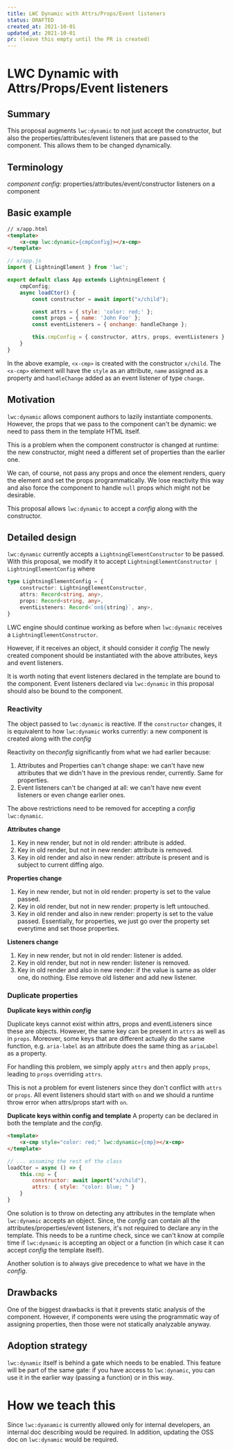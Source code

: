 ```yaml
---
title: LWC Dynamic with Attrs/Props/Event listeners
status: DRAFTED
created_at: 2021-10-01
updated_at: 2021-10-01
pr: (leave this empty until the PR is created)
---
```


# LWC Dynamic with Attrs/Props/Event listeners

## Summary

This proposal augments `lwc:dynamic` to not just accept the constructor, but also
the properties/attributes/event listeners that are passed to the component.
This allows them to be changed dynamically.

## Terminology
*component config*: properties/attributes/event/constructor listeners on a component

## Basic example

```html
// x/app.html
<template>
    <x-cmp lwc:dynamic={cmpConfig}></x-cmp>
</template>
```

```js
// x/app.js
import { LightningElement } from 'lwc';

export default class App extends LightningElement {
    cmpConfig;
    async loadCtor() {
        const constructor = await import("x/child");

        const attrs = { style: 'color: red;' };
        const props = { name: 'John Foo' };
        const eventListeners = { onchange: handleChange };

        this.cmpConfig = { constructor, attrs, props, eventListeners };
    }
}
```
In the above example, `<x-cmp>` is created with the constructor `x/child`. The `<x-cmp>` element will have
the `style` as an attribute, `name` assigned as a property and `handleChange` added as an event listener of type `change`.

## Motivation

`lwc:dynamic` allows component authors to lazily instantiate components. However,
the props that we pass to the component can't be dynamic: we need to pass them
in the template HTML itself.

This is a problem when the component constructor is changed at runtime: the new constructor,
might need a different set of properties than the earlier one.

We can, of course, not pass any props and once the element renders, query the
element and set the props programmatically. We lose reactivity this way and also force
the component to handle `null` props which might not be desirable.

This proposal allows `lwc:dynamic` to accept a *config* along with the constructor.

## Detailed design

`lwc:dynamic` currently accepts a `LightningElementConstructor` to be passed. With this
proposal, we modify it to accept `LightningElementConstructor | LightningElementConfig` where

```ts
type LightningElementConfig = {
    constructor: LightningElementConstructor,
    attrs: Record<string, any>,
    props: Record<string, any>,
    eventListeners: Record<`on${string}`, any>,
}
```

LWC engine should continue working as before when `lwc:dynamic` receives a `LightningElementConstructor`.

However, if it receives an object, it should consider it *config* The newly created component should be instantiated
with the above attributes, keys and event listeners.

It is worth noting that event listeners declared in the template are bound to the component. Event listeners declared
via `lwc:dynamic` in this proposal should also be bound to the component.

### Reactivity

The object passed to `lwc:dynamic` is reactive. If the `constructor` changes, it is equivalent to how `lwc:dynamic` works
currently: a new component is created along with the *config*

Reactivity on the*config* significantly from what we had earlier because:

1. Attributes and Properties can't change shape: we can't have new attributes that we didn't have in the previous render, currently. Same for properties.
2. Event listeners can't be changed at all: we can't have new event listeners or even change earlier ones.

The above restrictions need to be removed for accepting a *config* `lwc:dynamic`.

**Attributes change**
1. Key in new render, but not in old render: attribute is added.
2. Key in old render, but not in new render: attribute is removed.
3. Key in old render and also in new render: attribute is present and is subject to current diffing algo.

**Properties change**
1. Key in new render, but not in old render: property is set to the value passed.
2. Key in old render, but not in new render: property is left untouched.
3. Key in old render and also in new render: property is set to the value passed.
Essentially, for properties, we just go over the property set everytime and set those properties.

**Listeners change**
1. Key in new render, but not in old render: listener is added.
2. Key in old render, but not in new render: listener is removed.
3. Key in old render and also in new render: if the value is same as older one, do nothing. Else remove old listener and add new listener.

### Duplicate properties

**Duplicate keys within *config***

Duplicate keys cannot exist within attrs, props and eventListeners since these are objects. However, the same key can be
present in `attrs` as well as in `props`. Moreover, some keys that are different actually do the same function, e.g.
`aria-label` as an attribute does the same thing as `ariaLabel` as a property.

For handling this problem, we simply apply `attrs` and then apply `props`, leading to `props` overriding `attrs`.

This is not a problem for event listeners since they don't conflict with `attrs` or `props`. All event listeners should
start with `on` and we should a runtime throw error when attrs/props start with `on`.

**Duplicate keys within config and template**
A property can be declared in both the template and the *config*.

```html
<template>
    <x-cmp style="color: red;" lwc:dynamic={cmp}></x-cmp>
</template>
```
```js
// ... assuming the rest of the class
loadCtor = async () => {
    this.cmp = {
        constructor: await import("x/child"),
        attrs: { style: "color: blue; " }
    }
}
```
One solution is to throw on detecting any attributes in the template when `lwc:dynamic` accepts an object. Since, the *config*
can contain all the attributes/properties/event listeners, it's not required to declare any in the template.
This needs to be a runtime check, since we can't know at compile time if `lwc:dynamic` is accepting an object or
a function (in which case it can accept *config* the template itself).

Another solution is to always give precedence to what we have in the *config*.

## Drawbacks

One of the biggest drawbacks is that it prevents static analysis of the component. However, if components were using the
programmatic way of assigning properties, then those were not statically analyzable anyway.

## Adoption strategy

`lwc:dynamic` itself is behind a gate which needs to be enabled. This feature will be part of the same gate: if you have
access to `lwc:dynamic`, you can use it in the earlier way (passing a function) or in this way.

# How we teach this

Since `lwc:dyanamic` is currently allowed only for internal developers, an internal doc describing would be required.
In addition, updating the OSS doc on `lwc:dynamic` would be required.
